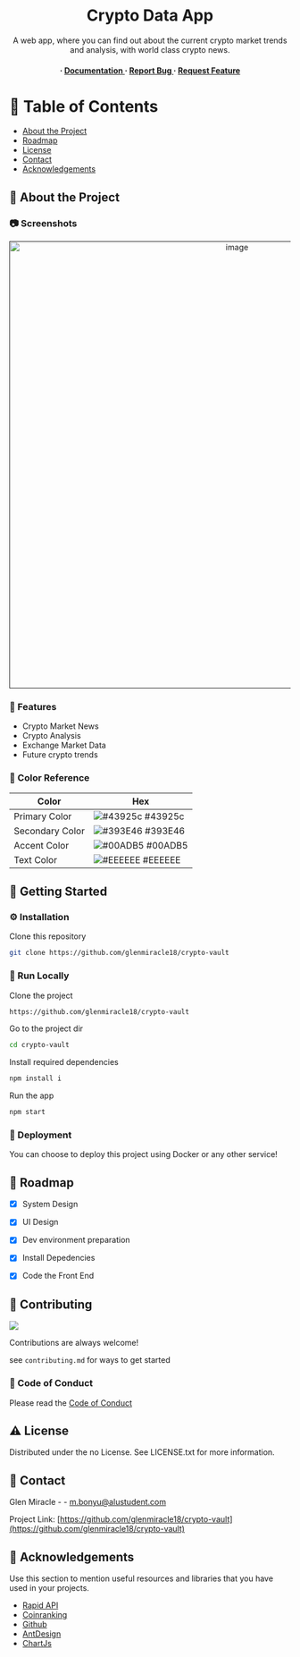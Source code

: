 <div align='center'>

<h1>Crypto Data App</h1>
<p>A web app, where you can find out about the current crypto market trends and analysis, with world class crypto news.</p>

<h4> <span> · </span> <a href="https://github.com/glenmiracle18/crypto-vault /blob/master/README.md"> Documentation </a> <span> · </span> <a href="https://github.com/glenmiracle18/crypto-vault /issues"> Report Bug </a> <span> · </span> <a href="https://github.com/glenmiracle18/crypto-vault /issues"> Request Feature </a> </h4>


</div>

# :notebook_with_decorative_cover: Table of Contents

- [About the Project](#star2-about-the-project)
- [Roadmap](#compass-roadmap)
- [License](#warning-license)
- [Contact](#handshake-contact)
- [Acknowledgements](#gem-acknowledgements)


## :star2: About the Project

### :camera: Screenshots
<div align="center"> <a href=""><img src="/screenshots/img1" alt='image' width='800'/></a> </div>



### :dart: Features
- Crypto Market News
- Crypto Analysis
- Exchange Market Data
- Future crypto trends


### :art: Color Reference
| Color | Hex |
| --------------- | ---------------------------------------------------------------- |
| Primary Color | ![#43925c](https://via.placeholder.com/10/43925c?text=+) #43925c |
| Secondary Color | ![#393E46](https://via.placeholder.com/10/393E46?text=+) #393E46 |
| Accent Color | ![#00ADB5](https://via.placeholder.com/10/00ADB5?text=+) #00ADB5 |
| Text Color | ![#EEEEEE](https://via.placeholder.com/10/EEEEEE?text=+) #EEEEEE |

## :toolbox: Getting Started

### :gear: Installation

Clone this repository
```bash
git clone https://github.com/glenmiracle18/crypto-vault
```


### :running: Run Locally

Clone the project

```bash
https://github.com/glenmiracle18/crypto-vault
```
Go to the project dir
```bash
cd crypto-vault
```
Install required dependencies
```bash
npm install i
```
Run the app
```bash
npm start
```


### :triangular_flag_on_post: Deployment

You can choose to deploy this project using Docker or any other service!


## :compass: Roadmap

* [x] System Design
* [x] UI Design
* [x] Dev environment preparation
* [x] Install Depedencies
* [x] Code the Front End


## :wave: Contributing

<a href="https://github.com/glenmiracle18/crypto-vault/graphs/contributors"> <img src="https://contrib.rocks/image?repo=Louis3797/awesome-readme-template" /> </a>

Contributions are always welcome!

see `contributing.md` for ways to get started

### :scroll: Code of Conduct

Please read the [Code of Conduct](https://github.com/glenmiracle18/crypto-vault/blob/master/CODE_OF_CONDUCT.md)

## :warning: License

Distributed under the no License. See LICENSE.txt for more information.

## :handshake: Contact

Glen Miracle - - m.bonyu@alustudent.com

Project Link: [https://github.com/glenmiracle18/crypto-vault](https://github.com/glenmiracle18/crypto-vault)

## :gem: Acknowledgements

Use this section to mention useful resources and libraries that you have used in your projects.

- [Rapid API](Postman)
- [Coinranking](https://rapidapi.com/Coinranking/api/coinranking1)
- [Github](https://www.github.com)
- [AntDesign](https://ant.design/components/collapse)
- [ChartJs](https://www.chartjs.org/docs/latest/charts/mixed.html)
